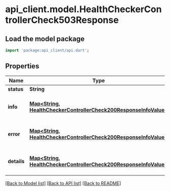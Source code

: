 # api_client.model.HealthCheckerControllerCheck503Response

## Load the model package
```dart
import 'package:api_client/api.dart';
```

## Properties
Name | Type | Description | Notes
------------ | ------------- | ------------- | -------------
**status** | **String** |  | [optional] 
**info** | [**Map<String, HealthCheckerControllerCheck200ResponseInfoValue>**](HealthCheckerControllerCheck200ResponseInfoValue.md) |  | [optional] [default to const {}]
**error** | [**Map<String, HealthCheckerControllerCheck200ResponseInfoValue>**](HealthCheckerControllerCheck200ResponseInfoValue.md) |  | [optional] [default to const {}]
**details** | [**Map<String, HealthCheckerControllerCheck200ResponseInfoValue>**](HealthCheckerControllerCheck200ResponseInfoValue.md) |  | [optional] [default to const {}]

[[Back to Model list]](../README.md#documentation-for-models) [[Back to API list]](../README.md#documentation-for-api-endpoints) [[Back to README]](../README.md)


